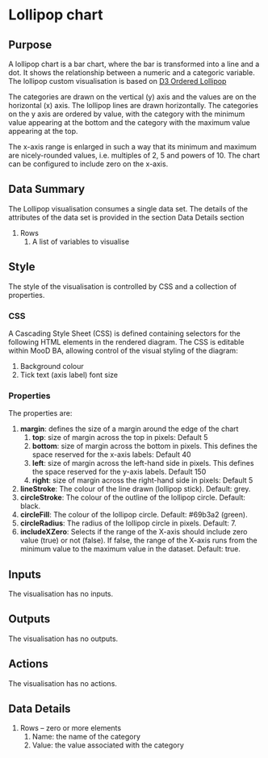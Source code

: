 # Lollipop chart

## Purpose
A lollipop chart is a bar chart, where the bar is transformed into a line and a dot. It shows the relationship between a numeric and a categoric variable. The lollipop custom visualisation is based on [D3 Ordered Lollipop](https://www.d3-graph-gallery.com/graph/lollipop_ordered.html)

The categories are drawn on the vertical (y) axis and the values are on the horizontal (x) axis. The lollipop lines are drawn horizontally. The categories on the y axis are ordered by value, with the category with the minimum value appearing at the bottom and the category with the maximum value appearing at the top.

The x-axis range is enlarged in such a way that its minimum and maximum are nicely-rounded values, i.e. multiples of 2, 5 and powers of 10. The chart can be configured to include zero on the x-axis.

## Data Summary
The Lollipop visualisation consumes a single data set. The details of the attributes of the data set is provided in the section Data Details section

1.	Rows
    1.	A list of variables to visualise

## Style
The style of the visualisation is controlled by CSS and a collection of properties.

### CSS
A Cascading Style Sheet (CSS) is defined containing selectors for the following HTML elements in the rendered diagram. The CSS is editable within MooD BA, allowing control of the visual styling of the diagram:
1. Background colour
1. Tick text (axis label) font size

### Properties
The properties are:
1. __margin__: defines the size of a margin around the edge of the chart
    1. __top__: size of margin across the top in pixels: Default 5
    1. __bottom__: size of margin across the bottom in pixels. This defines the space reserved for the x-axis labels: Default 40
    1. __left__: size of margin across the left-hand side in pixels. This defines the space reserved for the y-axis labels. Default 150
    1. __right__: size of margin across the right-hand side in pixels: Default 5
1. __lineStroke__: The colour of the line drawn (lollipop stick). Default: grey.
1. __circleStroke__: The colour of the outline of the lollipop circle. Default: black.
1. __circleFill__: The colour of the lollipop circle. Default: #69b3a2 (green).
1. __circleRadius__: The radius of the lollipop circle in pixels. Default: 7.
1. __includeXZero__: Selects if the range of the X-axis should include zero value (true) or not (false). If false, the range of the X-axis runs from the minimum value to the maximum value in the dataset. Default: true.

## Inputs
The visualisation has no inputs.

## Outputs
The visualisation has no outputs.

## Actions
The visualisation has no actions.

## Data Details
1.	Rows – zero or more elements
    1. Name: the name of the category
    1. Value: the value associated with the category


